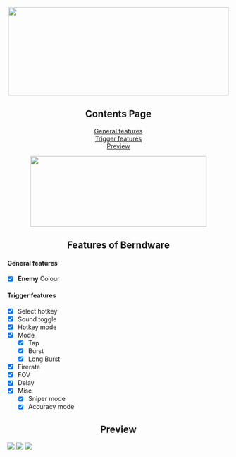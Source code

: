 <div align="center">

<a href="https://berndware.cc">
  <img src="https://i.postimg.cc/pTnLPMnY/New-Project.png" width="500" height="200" />
</a>
  
## Contents Page
  
[General features](https://github.com/berndware/berndware-cheat/blob/main/README.md#general-features)<br/>
[Trigger features](https://github.com/berndware/berndware-cheat/blob/main/README.md#trigger-features)<br/>
[Preview](https://github.com/berndware/berndware-cheat/blob/main/README.md#preview)<br/>
  
<a href="https://berndware.cc">
  <img src="https://i.postimg.cc/NFyt13cC/New-Project.png" width="400" height="160" />
</a>


## Features of Berndware

</div>

#### General features

- [x] **Enemy** Colour

#### Trigger features

- [x] Select hotkey
- [x] Sound toggle
- [x] Hotkey mode
- [x] Mode
  - [x] Tap
  - [x] Burst
  - [x] Long Burst
- [x] Firerate
- [x] FOV
- [x] Delay
- [x] Misc
  - [x] Sniper mode
  - [x] Accuracy mode
  
<div align="center">

## Preview 
</div>
<img src="https://i.postimg.cc/W460vyxy/general.png"/>
<img src="https://i.postimg.cc/tJ76F470/trigger.png"/>
<img src="https://i.postimg.cc/Qt81xb3d/about.png"/>

